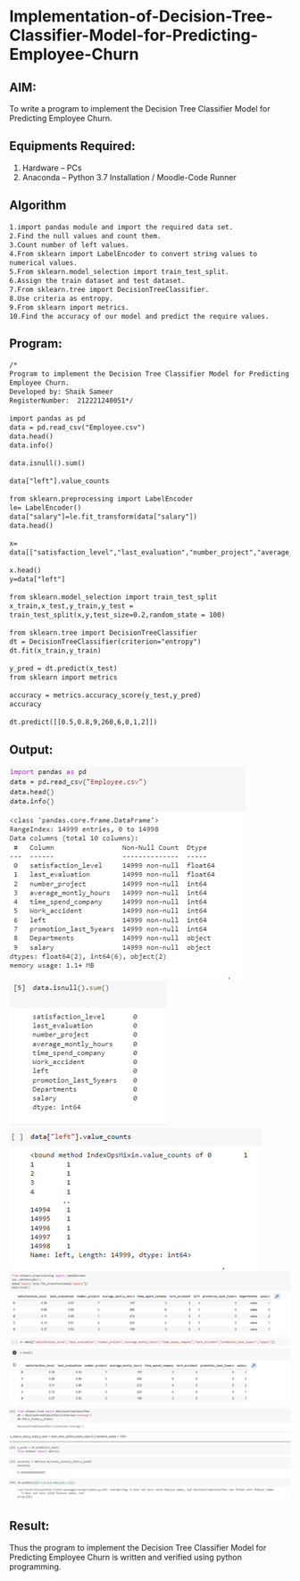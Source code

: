 # Implementation-of-Decision-Tree-Classifier-Model-for-Predicting-Employee-Churn

## AIM:
To write a program to implement the Decision Tree Classifier Model for Predicting Employee Churn.

## Equipments Required:
1. Hardware – PCs
2. Anaconda – Python 3.7 Installation / Moodle-Code Runner

## Algorithm
```
1.import pandas module and import the required data set.
2.Find the null values and count them.
3.Count number of left values.
4.From sklearn import LabelEncoder to convert string values to numerical values.
5.From sklearn.model_selection import train_test_split.
6.Assign the train dataset and test dataset.
7.From sklearn.tree import DecisionTreeClassifier.
8.Use criteria as entropy.
9.From sklearn import metrics.
10.Find the accuracy of our model and predict the require values. 
```
## Program:
```
/*
Program to implement the Decision Tree Classifier Model for Predicting Employee Churn.
Developed by: Shaik Sameer
RegisterNumber:  212221240051*/

import pandas as pd
data = pd.read_csv("Employee.csv")
data.head()
data.info()

data.isnull().sum()

data["left"].value_counts

from sklearn.preprocessing import LabelEncoder
le= LabelEncoder()
data["salary"]=le.fit_transform(data["salary"])
data.head()

x= data[["satisfaction_level","last_evaluation","number_project","average_montly_hours","time_spend_company","Work_accident","promotion_last_5years","salary"]]

x.head()
y=data["left"]

from sklearn.model_selection import train_test_split
x_train,x_test,y_train,y_test = train_test_split(x,y,test_size=0.2,random_state = 100)

from sklearn.tree import DecisionTreeClassifier
dt = DecisionTreeClassifier(criterion="entropy")
dt.fit(x_train,y_train)

y_pred = dt.predict(x_test)
from sklearn import metrics

accuracy = metrics.accuracy_score(y_test,y_pred)
accuracy

dt.predict([[0.5,0.8,9,260,6,0,1,2]])

```

## Output:
![output](https://github.com/Shaik-sameer-AIML/Implementation-of-Decision-Tree-Classifier-Model-for-Predicting-Employee-Churn/blob/main/ex%205-1.PNG?raw=true)
![output](https://github.com/Shaik-sameer-AIML/Implementation-of-Decision-Tree-Classifier-Model-for-Predicting-Employee-Churn/blob/main/ex5-2.PNG?raw=true)
![output](https://github.com/Shaik-sameer-AIML/Implementation-of-Decision-Tree-Classifier-Model-for-Predicting-Employee-Churn/blob/main/ex%205-3.PNG?raw=true)
![output](https://github.com/Shaik-sameer-AIML/Implementation-of-Decision-Tree-Classifier-Model-for-Predicting-Employee-Churn/blob/main/ex%205-4.PNG?raw=true)
![output](https://github.com/Shaik-sameer-AIML/Implementation-of-Decision-Tree-Classifier-Model-for-Predicting-Employee-Churn/blob/main/ex%205-5.PNG?raw=true)
![output](https://github.com/Shaik-sameer-AIML/Implementation-of-Decision-Tree-Classifier-Model-for-Predicting-Employee-Churn/blob/main/ex%205-6.PNG?raw=true)


## Result:
Thus the program to implement the  Decision Tree Classifier Model for Predicting Employee Churn is written and verified using python programming.
